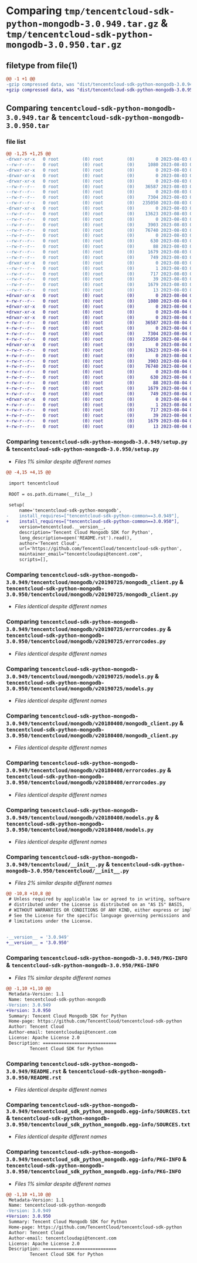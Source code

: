 # Comparing `tmp/tencentcloud-sdk-python-mongodb-3.0.949.tar.gz` & `tmp/tencentcloud-sdk-python-mongodb-3.0.950.tar.gz`

## filetype from file(1)

```diff
@@ -1 +1 @@
-gzip compressed data, was "dist/tencentcloud-sdk-python-mongodb-3.0.949.tar", last modified: Thu Aug  3 00:29:49 2023, max compression
+gzip compressed data, was "dist/tencentcloud-sdk-python-mongodb-3.0.950.tar", last modified: Fri Aug  4 00:30:45 2023, max compression
```

## Comparing `tencentcloud-sdk-python-mongodb-3.0.949.tar` & `tencentcloud-sdk-python-mongodb-3.0.950.tar`

### file list

```diff
@@ -1,25 +1,25 @@
-drwxr-xr-x   0 root         (0) root         (0)        0 2023-08-03 00:29:49.000000 tencentcloud-sdk-python-mongodb-3.0.949/
--rw-r--r--   0 root         (0) root         (0)     1080 2023-08-03 00:29:49.000000 tencentcloud-sdk-python-mongodb-3.0.949/setup.py
-drwxr-xr-x   0 root         (0) root         (0)        0 2023-08-03 00:29:49.000000 tencentcloud-sdk-python-mongodb-3.0.949/tencentcloud/
-drwxr-xr-x   0 root         (0) root         (0)        0 2023-08-03 00:29:49.000000 tencentcloud-sdk-python-mongodb-3.0.949/tencentcloud/mongodb/
-drwxr-xr-x   0 root         (0) root         (0)        0 2023-08-03 00:29:49.000000 tencentcloud-sdk-python-mongodb-3.0.949/tencentcloud/mongodb/v20190725/
--rw-r--r--   0 root         (0) root         (0)    36587 2023-08-03 00:29:49.000000 tencentcloud-sdk-python-mongodb-3.0.949/tencentcloud/mongodb/v20190725/mongodb_client.py
--rw-r--r--   0 root         (0) root         (0)        0 2023-08-03 00:29:49.000000 tencentcloud-sdk-python-mongodb-3.0.949/tencentcloud/mongodb/v20190725/__init__.py
--rw-r--r--   0 root         (0) root         (0)     7304 2023-08-03 00:29:49.000000 tencentcloud-sdk-python-mongodb-3.0.949/tencentcloud/mongodb/v20190725/errorcodes.py
--rw-r--r--   0 root         (0) root         (0)   235050 2023-08-03 00:29:49.000000 tencentcloud-sdk-python-mongodb-3.0.949/tencentcloud/mongodb/v20190725/models.py
-drwxr-xr-x   0 root         (0) root         (0)        0 2023-08-03 00:29:49.000000 tencentcloud-sdk-python-mongodb-3.0.949/tencentcloud/mongodb/v20180408/
--rw-r--r--   0 root         (0) root         (0)    13623 2023-08-03 00:29:49.000000 tencentcloud-sdk-python-mongodb-3.0.949/tencentcloud/mongodb/v20180408/mongodb_client.py
--rw-r--r--   0 root         (0) root         (0)        0 2023-08-03 00:29:49.000000 tencentcloud-sdk-python-mongodb-3.0.949/tencentcloud/mongodb/v20180408/__init__.py
--rw-r--r--   0 root         (0) root         (0)     3903 2023-08-03 00:29:49.000000 tencentcloud-sdk-python-mongodb-3.0.949/tencentcloud/mongodb/v20180408/errorcodes.py
--rw-r--r--   0 root         (0) root         (0)    76740 2023-08-03 00:29:49.000000 tencentcloud-sdk-python-mongodb-3.0.949/tencentcloud/mongodb/v20180408/models.py
--rw-r--r--   0 root         (0) root         (0)        0 2023-08-03 00:29:49.000000 tencentcloud-sdk-python-mongodb-3.0.949/tencentcloud/mongodb/__init__.py
--rw-r--r--   0 root         (0) root         (0)      630 2023-08-03 00:29:49.000000 tencentcloud-sdk-python-mongodb-3.0.949/tencentcloud/__init__.py
--rw-r--r--   0 root         (0) root         (0)       88 2023-08-03 00:29:49.000000 tencentcloud-sdk-python-mongodb-3.0.949/setup.cfg
--rw-r--r--   0 root         (0) root         (0)     1679 2023-08-03 00:29:49.000000 tencentcloud-sdk-python-mongodb-3.0.949/PKG-INFO
--rw-r--r--   0 root         (0) root         (0)      749 2023-08-03 00:29:49.000000 tencentcloud-sdk-python-mongodb-3.0.949/README.rst
-drwxr-xr-x   0 root         (0) root         (0)        0 2023-08-03 00:29:49.000000 tencentcloud-sdk-python-mongodb-3.0.949/tencentcloud_sdk_python_mongodb.egg-info/
--rw-r--r--   0 root         (0) root         (0)        1 2023-08-03 00:29:49.000000 tencentcloud-sdk-python-mongodb-3.0.949/tencentcloud_sdk_python_mongodb.egg-info/dependency_links.txt
--rw-r--r--   0 root         (0) root         (0)      717 2023-08-03 00:29:49.000000 tencentcloud-sdk-python-mongodb-3.0.949/tencentcloud_sdk_python_mongodb.egg-info/SOURCES.txt
--rw-r--r--   0 root         (0) root         (0)       39 2023-08-03 00:29:49.000000 tencentcloud-sdk-python-mongodb-3.0.949/tencentcloud_sdk_python_mongodb.egg-info/requires.txt
--rw-r--r--   0 root         (0) root         (0)     1679 2023-08-03 00:29:49.000000 tencentcloud-sdk-python-mongodb-3.0.949/tencentcloud_sdk_python_mongodb.egg-info/PKG-INFO
--rw-r--r--   0 root         (0) root         (0)       13 2023-08-03 00:29:49.000000 tencentcloud-sdk-python-mongodb-3.0.949/tencentcloud_sdk_python_mongodb.egg-info/top_level.txt
+drwxr-xr-x   0 root         (0) root         (0)        0 2023-08-04 00:30:45.000000 tencentcloud-sdk-python-mongodb-3.0.950/
+-rw-r--r--   0 root         (0) root         (0)     1080 2023-08-04 00:30:45.000000 tencentcloud-sdk-python-mongodb-3.0.950/setup.py
+drwxr-xr-x   0 root         (0) root         (0)        0 2023-08-04 00:30:45.000000 tencentcloud-sdk-python-mongodb-3.0.950/tencentcloud/
+drwxr-xr-x   0 root         (0) root         (0)        0 2023-08-04 00:30:45.000000 tencentcloud-sdk-python-mongodb-3.0.950/tencentcloud/mongodb/
+drwxr-xr-x   0 root         (0) root         (0)        0 2023-08-04 00:30:45.000000 tencentcloud-sdk-python-mongodb-3.0.950/tencentcloud/mongodb/v20190725/
+-rw-r--r--   0 root         (0) root         (0)    36587 2023-08-04 00:30:45.000000 tencentcloud-sdk-python-mongodb-3.0.950/tencentcloud/mongodb/v20190725/mongodb_client.py
+-rw-r--r--   0 root         (0) root         (0)        0 2023-08-04 00:30:45.000000 tencentcloud-sdk-python-mongodb-3.0.950/tencentcloud/mongodb/v20190725/__init__.py
+-rw-r--r--   0 root         (0) root         (0)     7304 2023-08-04 00:30:45.000000 tencentcloud-sdk-python-mongodb-3.0.950/tencentcloud/mongodb/v20190725/errorcodes.py
+-rw-r--r--   0 root         (0) root         (0)   235050 2023-08-04 00:30:45.000000 tencentcloud-sdk-python-mongodb-3.0.950/tencentcloud/mongodb/v20190725/models.py
+drwxr-xr-x   0 root         (0) root         (0)        0 2023-08-04 00:30:45.000000 tencentcloud-sdk-python-mongodb-3.0.950/tencentcloud/mongodb/v20180408/
+-rw-r--r--   0 root         (0) root         (0)    13623 2023-08-04 00:30:45.000000 tencentcloud-sdk-python-mongodb-3.0.950/tencentcloud/mongodb/v20180408/mongodb_client.py
+-rw-r--r--   0 root         (0) root         (0)        0 2023-08-04 00:30:45.000000 tencentcloud-sdk-python-mongodb-3.0.950/tencentcloud/mongodb/v20180408/__init__.py
+-rw-r--r--   0 root         (0) root         (0)     3903 2023-08-04 00:30:45.000000 tencentcloud-sdk-python-mongodb-3.0.950/tencentcloud/mongodb/v20180408/errorcodes.py
+-rw-r--r--   0 root         (0) root         (0)    76740 2023-08-04 00:30:45.000000 tencentcloud-sdk-python-mongodb-3.0.950/tencentcloud/mongodb/v20180408/models.py
+-rw-r--r--   0 root         (0) root         (0)        0 2023-08-04 00:30:45.000000 tencentcloud-sdk-python-mongodb-3.0.950/tencentcloud/mongodb/__init__.py
+-rw-r--r--   0 root         (0) root         (0)      630 2023-08-04 00:30:45.000000 tencentcloud-sdk-python-mongodb-3.0.950/tencentcloud/__init__.py
+-rw-r--r--   0 root         (0) root         (0)       88 2023-08-04 00:30:45.000000 tencentcloud-sdk-python-mongodb-3.0.950/setup.cfg
+-rw-r--r--   0 root         (0) root         (0)     1679 2023-08-04 00:30:45.000000 tencentcloud-sdk-python-mongodb-3.0.950/PKG-INFO
+-rw-r--r--   0 root         (0) root         (0)      749 2023-08-04 00:30:45.000000 tencentcloud-sdk-python-mongodb-3.0.950/README.rst
+drwxr-xr-x   0 root         (0) root         (0)        0 2023-08-04 00:30:45.000000 tencentcloud-sdk-python-mongodb-3.0.950/tencentcloud_sdk_python_mongodb.egg-info/
+-rw-r--r--   0 root         (0) root         (0)        1 2023-08-04 00:30:45.000000 tencentcloud-sdk-python-mongodb-3.0.950/tencentcloud_sdk_python_mongodb.egg-info/dependency_links.txt
+-rw-r--r--   0 root         (0) root         (0)      717 2023-08-04 00:30:45.000000 tencentcloud-sdk-python-mongodb-3.0.950/tencentcloud_sdk_python_mongodb.egg-info/SOURCES.txt
+-rw-r--r--   0 root         (0) root         (0)       39 2023-08-04 00:30:45.000000 tencentcloud-sdk-python-mongodb-3.0.950/tencentcloud_sdk_python_mongodb.egg-info/requires.txt
+-rw-r--r--   0 root         (0) root         (0)     1679 2023-08-04 00:30:45.000000 tencentcloud-sdk-python-mongodb-3.0.950/tencentcloud_sdk_python_mongodb.egg-info/PKG-INFO
+-rw-r--r--   0 root         (0) root         (0)       13 2023-08-04 00:30:45.000000 tencentcloud-sdk-python-mongodb-3.0.950/tencentcloud_sdk_python_mongodb.egg-info/top_level.txt
```

### Comparing `tencentcloud-sdk-python-mongodb-3.0.949/setup.py` & `tencentcloud-sdk-python-mongodb-3.0.950/setup.py`

 * *Files 1% similar despite different names*

```diff
@@ -4,15 +4,15 @@
 
 import tencentcloud
 
 ROOT = os.path.dirname(__file__)
 
 setup(
     name='tencentcloud-sdk-python-mongodb',
-    install_requires=["tencentcloud-sdk-python-common==3.0.949"],
+    install_requires=["tencentcloud-sdk-python-common==3.0.950"],
     version=tencentcloud.__version__,
     description='Tencent Cloud Mongodb SDK for Python',
     long_description=open('README.rst').read(),
     author='Tencent Cloud',
     url='https://github.com/TencentCloud/tencentcloud-sdk-python',
     maintainer_email="tencentcloudapi@tencent.com",
     scripts=[],
```

### Comparing `tencentcloud-sdk-python-mongodb-3.0.949/tencentcloud/mongodb/v20190725/mongodb_client.py` & `tencentcloud-sdk-python-mongodb-3.0.950/tencentcloud/mongodb/v20190725/mongodb_client.py`

 * *Files identical despite different names*

### Comparing `tencentcloud-sdk-python-mongodb-3.0.949/tencentcloud/mongodb/v20190725/errorcodes.py` & `tencentcloud-sdk-python-mongodb-3.0.950/tencentcloud/mongodb/v20190725/errorcodes.py`

 * *Files identical despite different names*

### Comparing `tencentcloud-sdk-python-mongodb-3.0.949/tencentcloud/mongodb/v20190725/models.py` & `tencentcloud-sdk-python-mongodb-3.0.950/tencentcloud/mongodb/v20190725/models.py`

 * *Files identical despite different names*

### Comparing `tencentcloud-sdk-python-mongodb-3.0.949/tencentcloud/mongodb/v20180408/mongodb_client.py` & `tencentcloud-sdk-python-mongodb-3.0.950/tencentcloud/mongodb/v20180408/mongodb_client.py`

 * *Files identical despite different names*

### Comparing `tencentcloud-sdk-python-mongodb-3.0.949/tencentcloud/mongodb/v20180408/errorcodes.py` & `tencentcloud-sdk-python-mongodb-3.0.950/tencentcloud/mongodb/v20180408/errorcodes.py`

 * *Files identical despite different names*

### Comparing `tencentcloud-sdk-python-mongodb-3.0.949/tencentcloud/mongodb/v20180408/models.py` & `tencentcloud-sdk-python-mongodb-3.0.950/tencentcloud/mongodb/v20180408/models.py`

 * *Files identical despite different names*

### Comparing `tencentcloud-sdk-python-mongodb-3.0.949/tencentcloud/__init__.py` & `tencentcloud-sdk-python-mongodb-3.0.950/tencentcloud/__init__.py`

 * *Files 2% similar despite different names*

```diff
@@ -10,8 +10,8 @@
 # Unless required by applicable law or agreed to in writing, software
 # distributed under the License is distributed on an "AS IS" BASIS,
 # WITHOUT WARRANTIES OR CONDITIONS OF ANY KIND, either express or implied.
 # See the License for the specific language governing permissions and
 # limitations under the License.
 
 
-__version__ = '3.0.949'
+__version__ = '3.0.950'
```

### Comparing `tencentcloud-sdk-python-mongodb-3.0.949/PKG-INFO` & `tencentcloud-sdk-python-mongodb-3.0.950/PKG-INFO`

 * *Files 1% similar despite different names*

```diff
@@ -1,10 +1,10 @@
 Metadata-Version: 1.1
 Name: tencentcloud-sdk-python-mongodb
-Version: 3.0.949
+Version: 3.0.950
 Summary: Tencent Cloud Mongodb SDK for Python
 Home-page: https://github.com/TencentCloud/tencentcloud-sdk-python
 Author: Tencent Cloud
 Author-email: tencentcloudapi@tencent.com
 License: Apache License 2.0
 Description: ============================
         Tencent Cloud SDK for Python
```

### Comparing `tencentcloud-sdk-python-mongodb-3.0.949/README.rst` & `tencentcloud-sdk-python-mongodb-3.0.950/README.rst`

 * *Files identical despite different names*

### Comparing `tencentcloud-sdk-python-mongodb-3.0.949/tencentcloud_sdk_python_mongodb.egg-info/SOURCES.txt` & `tencentcloud-sdk-python-mongodb-3.0.950/tencentcloud_sdk_python_mongodb.egg-info/SOURCES.txt`

 * *Files identical despite different names*

### Comparing `tencentcloud-sdk-python-mongodb-3.0.949/tencentcloud_sdk_python_mongodb.egg-info/PKG-INFO` & `tencentcloud-sdk-python-mongodb-3.0.950/tencentcloud_sdk_python_mongodb.egg-info/PKG-INFO`

 * *Files 1% similar despite different names*

```diff
@@ -1,10 +1,10 @@
 Metadata-Version: 1.1
 Name: tencentcloud-sdk-python-mongodb
-Version: 3.0.949
+Version: 3.0.950
 Summary: Tencent Cloud Mongodb SDK for Python
 Home-page: https://github.com/TencentCloud/tencentcloud-sdk-python
 Author: Tencent Cloud
 Author-email: tencentcloudapi@tencent.com
 License: Apache License 2.0
 Description: ============================
         Tencent Cloud SDK for Python
```

